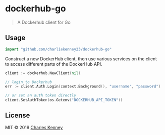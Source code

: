 # dockerhub-go

> A Dockerhub client for Go

## Usage

```go
import "github.com/charliekenney23/dockerhub-go"
```

Construct a new DockerHub client, then use various services on the client to access different parts of the DockerHub API.

```go
client := dockerhub.NewClient(nil)

// login to Dockerhub
err := client.Auth.Login(context.Background(), "username", "password")

// or set an auth token directly
client.SetAuthToken(os.Getenv("DOCKERHUB_API_TOKEN"))
```

## License

MIT &copy; 2019 [Charles Kenney](https://github.com/charliekenney23)
